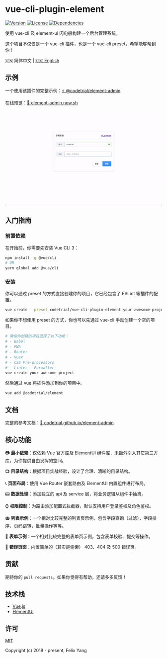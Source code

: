 # vue-cli-plugin-element

[![Version](https://img.shields.io/npm/v/@codetrial/vue-cli-plugin-element.svg)](https://www.npmjs.com/package/@codetrial/vue-cli-plugin-element)
[![License](https://img.shields.io/npm/l/@codetrial/vue-cli-plugin-element.svg)](https://www.npmjs.com/package/@codetrial/vue-cli-plugin-element)
[![Dependencies](https://img.shields.io/david/codetrial/vue-cli-plugin-element.svg)](https://www.npmjs.com/package/@codetrial/vue-cli-plugin-element)

使用 vue-cli 及 element-ui 闪电般构建一个后台管理系统。

这个项目不仅仅是一个 vue-cli 插件，也是一个 vue-cli preset，希望能够帮到你！

:cn: 简体中文 | [:us: English](README.md)

## 示例

一个使用该插件的完整示例：[:zap: @codetrial/element-admin](https://github.com/codetrial/element-admin)

在线预览：[:telescope: element-admin.now.sh](https://element-admin.now.sh)

![Screen Capture](.github/demo.gif)

## 入门指南

### 前置依赖

在开始前，你需要先安装 Vue CLI 3：

```bash
npm install -g @vue/cli
# OR
yarn global add @vue/cli
```

### 安装

你可以通过 preset 的方式直接创建你的项目，它已经包含了 ESLint 等插件的配置。

```bash
vue create --preset codetrial/vue-cli-plugin-element your-awesome-project
```

如果你不想使用 preset 的方式，你也可以先通过 vue-cli 手动创建一个空的项目。

```bash
# 确保你创建的项目选择了以下功能：
# - Babel
# - PWA
# - Router
# - Vuex
# - CSS Pre-processors
# - Linter - Formatter
vue create your-awesome-project
```

然后通过 vue 将插件添加到你的项目中。

```bash
vue add @codetrial/element
```

## 文档

完整的参考文档：[:book: codetrial.github.io/element-admin](https://codetrial.github.io/element-admin)

## 核心功能

:camera: **最小依赖**：仅依赖 Vue 官方库及 ElementUI 组件库，未额外引入其它第三方库，为你提供自由发挥的空间。

:tv: **目录结构**：根据项目实战经验，设计了合理、清晰的目录结构。

:telephone_receiver: **页面布局**：使用 Vue Router 嵌套路由及 ElementUI 内置组件进行布局。

:pager: **数据处理**：添加独立的 api 及 service 层，将业务逻辑从组件中抽离。

:watch: **权限控制**：为路由添加配置式拦截器，默认支持用户登录鉴权及角色鉴权。

:radio: **列表示例**：一个相对比较完整的列表页示例，包含字段查询（过滤），字段排序，页码跳转，批量操作等等。

:mag_right: **表单示例**：一个相对比较完整的表单页示例，包含表单校验、提交等操作。

:ghost: **错误页面**：内置简单的（其实是偷懒） 403、404 及 500 错误页。

## 贡献

期待你的 `pull requests`。如果你觉得有帮助，还请多多反馈！

## 技术栈

- [Vue.js](https://github.com/vuejs/vue)
- [ElementUI](https://github.com/ElemeFE/element)

## 许可

[MIT](http://opensource.org/licenses/MIT)

Copyright (c) 2018 - present, Felix Yang
